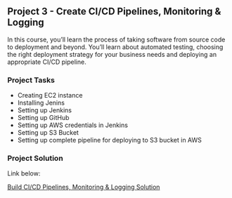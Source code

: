 ## Project 3 - Create CI/CD Pipelines, Monitoring & Logging

In this course, you’ll learn the process of taking software from source code to deployment and beyond. You’ll learn about automated testing, choosing the right deployment strategy for your business needs and deploying an appropriate CI/CD pipeline.

### Project Tasks

-   Creating EC2 instance
-   Installing Jenins
-   Setting up Jenkins
-   Setting up GitHub
-   Setting up AWS credentials in Jenkins
-   Setting up S3 Bucket
-   Setting up complete pipeline for deploying to S3 bucket in AWS

### Project Solution

Link below:

[Build CI/CD Pipelines, Monitoring & Logging Solution](https://github.com/ismailukman/ci-cd-pipeline)